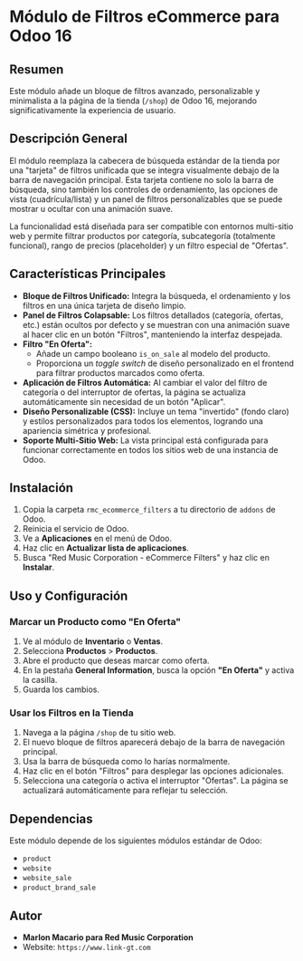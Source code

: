 # Módulo de Filtros eCommerce para Odoo 16

## Resumen

Este módulo añade un bloque de filtros avanzado, personalizable y minimalista a la página de la tienda (`/shop`) de Odoo 16, mejorando significativamente la experiencia de usuario.

## Descripción General

El módulo reemplaza la cabecera de búsqueda estándar de la tienda por una "tarjeta" de filtros unificada que se integra visualmente debajo de la barra de navegación principal. Esta tarjeta contiene no solo la barra de búsqueda, sino también los controles de ordenamiento, las opciones de vista (cuadrícula/lista) y un panel de filtros personalizables que se puede mostrar u ocultar con una animación suave.

La funcionalidad está diseñada para ser compatible con entornos multi-sitio web y permite filtrar productos por categoría, subcategoría (totalmente funcional), rango de precios (placeholder) y un filtro especial de "Ofertas".

## Características Principales

* **Bloque de Filtros Unificado:** Integra la búsqueda, el ordenamiento y los filtros en una única tarjeta de diseño limpio.
* **Panel de Filtros Colapsable:** Los filtros detallados (categoría, ofertas, etc.) están ocultos por defecto y se muestran con una animación suave al hacer clic en un botón "Filtros", manteniendo la interfaz despejada.
* **Filtro "En Oferta":**
    * Añade un campo booleano `is_on_sale` al modelo del producto.
    * Proporciona un *toggle switch* de diseño personalizado en el frontend para filtrar productos marcados como oferta.
* **Aplicación de Filtros Automática:** Al cambiar el valor del filtro de categoría o del interruptor de ofertas, la página se actualiza automáticamente sin necesidad de un botón "Aplicar".
* **Diseño Personalizable (CSS):** Incluye un tema "invertido" (fondo claro) y estilos personalizados para todos los elementos, logrando una apariencia simétrica y profesional.
* **Soporte Multi-Sitio Web:** La vista principal está configurada para funcionar correctamente en todos los sitios web de una instancia de Odoo.

## Instalación

1.  Copia la carpeta `rmc_ecommerce_filters` a tu directorio de `addons` de Odoo.
2.  Reinicia el servicio de Odoo.
3.  Ve a **Aplicaciones** en el menú de Odoo.
4.  Haz clic en **Actualizar lista de aplicaciones**.
5.  Busca "Red Music Corporation - eCommerce Filters" y haz clic en **Instalar**.

## Uso y Configuración

### Marcar un Producto como "En Oferta"

1.  Ve al módulo de **Inventario** o **Ventas**.
2.  Selecciona **Productos** > **Productos**.
3.  Abre el producto que deseas marcar como oferta.
4.  En la pestaña **General Information**, busca la opción **"En Oferta"** y activa la casilla.
5.  Guarda los cambios.

### Usar los Filtros en la Tienda

1.  Navega a la página `/shop` de tu sitio web.
2.  El nuevo bloque de filtros aparecerá debajo de la barra de navegación principal.
3.  Usa la barra de búsqueda como lo harías normalmente.
4.  Haz clic en el botón "Filtros" para desplegar las opciones adicionales.
5.  Selecciona una categoría o activa el interruptor "Ofertas". La página se actualizará automáticamente para reflejar tu selección.

## Dependencias

Este módulo depende de los siguientes módulos estándar de Odoo:
* `product`
* `website`
* `website_sale`
* `product_brand_sale`


## Autor

* **Marlon Macario para Red Music Corporation**
* Website: `https://www.link-gt.com`